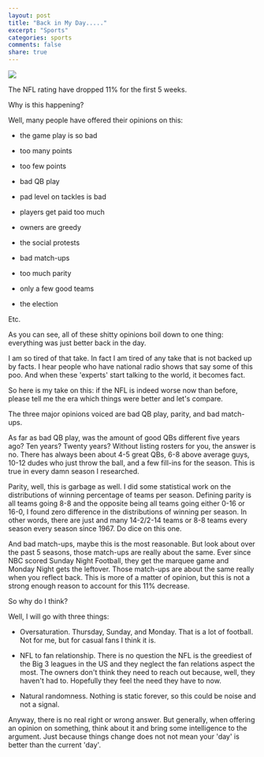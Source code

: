 ```yaml
---
layout: post
title: "Back in My Day....."
excerpt: "Sports"
categories: sports
comments: false
share: true
---
```


![](http://i.dailymail.co.uk/i/pix/2015/04/27/21/2812A7CD00000578-3058084-image-a-17_1430168046976.jpg)


The NFL rating have dropped 11% for the first 5 weeks.



Why is this happening?

Well, many people have offered their opinions on this: 

- the game play is so bad


- too many points


- too few points

- bad QB play

- pad level on tackles is bad

- players get paid too much

- owners are greedy

- the social protests

- bad match-ups


- too much parity


- only a few good teams


- the election

Etc.


As you can see, all of these shitty opinions boil down to one thing: everything was just better back in the day.




I am so tired of that take. In fact I am tired of any take that is not backed up by facts. I hear people who have national radio shows that say some of this poo. And when these 'experts' start talking to the world, it becomes fact. 


So here is my take on this: if the NFL is indeed worse now than before, please tell me the era which things were better and let's compare.


The three major opinions voiced are bad QB play, parity, and bad match-ups.



As far as bad QB play, was the amount of good QBs different five years ago? Ten years? Twenty years? Without listing rosters for you, the answer is no. There has always been about 4-5 great QBs, 6-8 above average guys, 10-12 dudes who just throw the ball, and a few fill-ins for the season. This is true in every damn season I researched.


Parity, well, this is garbage as well. I did some statistical work on the distributions of winning percentage of teams per season. Defining parity is all teams going 8-8 and the opposite being all teams going either 0-16 or 16-0, I found zero difference in the distributions of winning per season. In other words, there are just and many 14-2/2-14 teams or 8-8 teams every season every season since 1967. Do dice on this one.


And bad match-ups, maybe this is the most reasonable. But look about over the past 5 seasons, those match-ups are really about the same. Ever since NBC scored Sunday Night Football, they get the marquee game and Monday Night gets the leftover. Those match-ups are about the same really when you reflect back. This is more of a matter of opinion, but this is not a strong enough reason to account for this 11% decrease.


So why do I think?


Well, I will go with three things:


- Oversaturation. Thursday, Sunday, and Monday. That is a lot of football. Not for me, but for casual fans I think it is. 

- NFL to fan relationship. There is no question the NFL is the greediest of the Big 3 leagues in the US and they neglect the fan relations aspect the most. The owners don't think they need to reach out because, well, they haven't had to. Hopefully they feel the need they have to now.


- Natural randomness. Nothing is static forever, so this could be noise and not a signal.



Anyway, there is no real right or wrong answer. But generally, when offering an opinion on something, think about it and bring some intelligence to the argument. Just because things change does not not mean your 'day' is better than the current 'day'.
